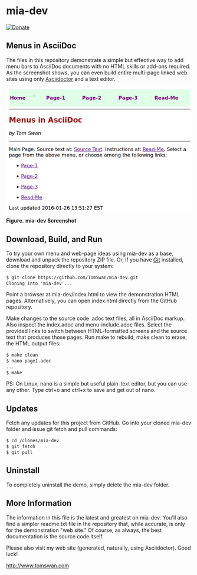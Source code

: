 # mia-dev

[![Donate](https://img.shields.io/badge/Donate-PayPal-green.svg)](https://www.paypal.com/cgi-bin/webscr?cmd=_s-xclick&hosted_button_id=YQV4HY2BMM8Z2)

## Menus in AsciiDoc

The files in this repository demonstrate a simple but effective way to add menu bars to AsciiDoc documents with no HTML skills or add-ons required. As the screenshot shows, you can even build entire multi-page linked web sites using only [Asciidoctor](https://asciidoctor.org/) and a text editor.

![mia-dev screenshot](screenshot.png)

**Figure.** __mia-dev Screenshot__

## Download, Build, and Run

To try your own menu and web-page ideas using mia-dev as a base, download and unpack the repository ZIP file. Or, if you have [Git](https://git-scm.com/downloads) installed, clone the repository directly to your system:

```text
$ git clone https://github.com/TomSwan/mia-dev.git
Cloning into 'mia-dev'...
```

Point a browser at mia-dev/index.html to view the demonstration HTML pages. Alternatively, you can open index.html directly from the GitHub repository.

Make changes to the source code .adoc text files, all in AsciiDoc markup. Also inspect the index.adoc and menu-include.adoc files. Select the provided links to switch between HTML-formatted screens and the source text that produces those pages. Run make to rebuild, make clean to erase, the HTML output files:

```text
$ make clean
$ nano page1.adoc
...
$ make
```

PS: On Linux, nano is a simple but useful plain-text editor, but you can use any other. Type ctrl+o and ctrl+x to save and get out of nano.

## Updates

Fetch any updates for this project from GitHub. Go into your cloned mia-dev folder and issue git fetch and pull commands:

```text
$ cd /clones/mia-dev
$ git fetch
$ git pull
```

## Uninstall

To completely uninstall the demo, simply delete the mia-dev folder.

## More Information

The information in this file is the latest and greatest on mia-dev. You'll also find a simpler readme.txt file in the repository that, while accurate, is only for the demonstration "web site." Of course, as always, the best documentation is the source code itself.

Please also visit my web site (generated, naturally, using Asciidoctor). Good luck!

http://www.tomswan.com
